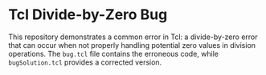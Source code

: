 # Tcl Divide-by-Zero Bug
This repository demonstrates a common error in Tcl:  a divide-by-zero error that can occur when not properly handling potential zero values in division operations.  The `bug.tcl` file contains the erroneous code, while `bugSolution.tcl` provides a corrected version.